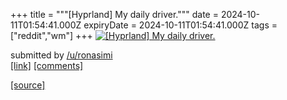 +++
title = """[Hyprland] My daily driver."""
date = 2024-10-11T01:54:41.000Z
expiryDate = 2024-10-11T01:54:41.000Z
tags = ["reddit","wm"]
+++
[![[Hyprland] My daily driver.](https://external-preview.redd.it/cmR4YmVrcjBhMXVkMXZRwkmkM_dyVDuy_TWtiDUqXP5830FJXZ7DQM1Qs9OU.png?width=640&crop=smart&auto=webp&s=9a95120309ad24754a06e0958d3ed068bbc741f2 "[Hyprland] My daily driver.")](https://www.reddit.com/r/unixporn/comments/1g0z14q/hyprland_my_daily_driver/)

submitted by [/u/ronasimi](https://www.reddit.com/user/ronasimi)  
[\[link\]](https://v.redd.it/pxc2zrsl91ud1) [\[comments\]](https://www.reddit.com/r/unixporn/comments/1g0z14q/hyprland_my_daily_driver/)

[[source]](https://www.reddit.com/r/unixporn/comments/1g0z14q/hyprland_my_daily_driver/)
